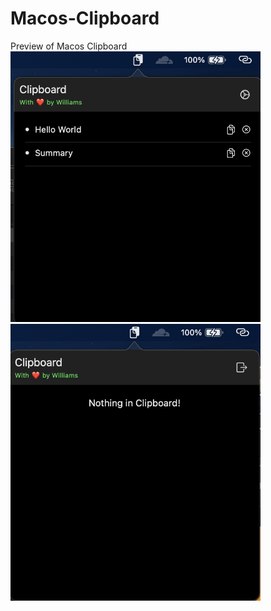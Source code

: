 # Macos-Clipboard
Preview of Macos Clipboard
<br/>
<img src="https://github.com/WilAy1/Macos-Clipboard/blob/master/Images/clipboard1.png?raw=true" alt="Clipboard Preview" width=400/>
<img src="https://github.com/WilAy1/Macos-Clipboard/blob/master/Images/clipboard_empty.png?raw=true" alt="Clipboard Preview" width=400/>
